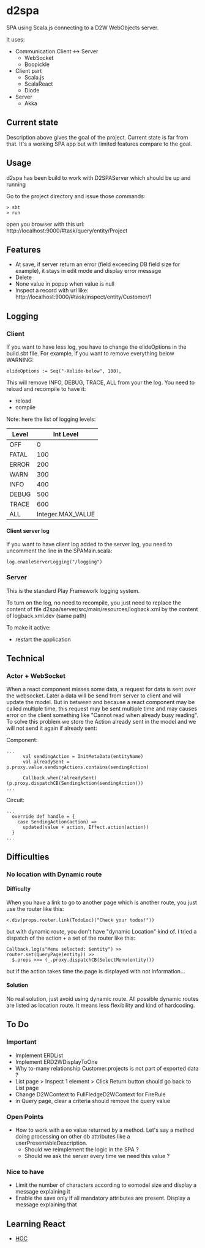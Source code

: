 # d2spa
SPA using Scala.js connecting to a D2W WebObjects server.

It uses:
  - Communication Client <-> Server
    - WebSocket
    - Boopickle
  - Client part
    - Scala.js
    - ScalaReact
    - Diode
  - Server
    - Akka

## Current state
Description above gives the goal of the project. Current state is far from that. It's a working SPA app but with limited features compare to the goal.

## Usage
d2spa has been build to work with D2SPAServer which should be up and running

Go to the project directory and issue those commands:
```
> sbt
> run
```

open you browser with this url: http://localhost:9000/#task/query/entity/Project

## Features
  - At save, if server return an error (field exceeding DB field size for example), it stays in edit mode and display error message
  - Delete
  - None value in popup when value is null
  - Inspect a record with url like: http://localhost:9000/#task/inspect/entity/Customer/1

## Logging

### Client
If you want to have less log, you have to change the elideOptions in the build.sbt file. For example, if you want to remove everything below WARNING:
```
elideOptions := Seq("-Xelide-below", 100),
```

This will remove INFO, DEBUG, TRACE, ALL from your the log. You need to reload and recompile to have it:
  - reload
  - compile

Note: here the list of logging levels:

Level        | Int Level
------------ | -------------
OFF          | 0 
FATAL        | 100 
ERROR        | 200
WARN         | 300
INFO         | 400
DEBUG        | 500
TRACE        | 600
ALL          | Integer.MAX_VALUE

#### Client server log

If you want to have client log added to the server log, you need to uncomment the line in the SPAMain.scala:
```
log.enableServerLogging("/logging")
```

### Server

This is the standard Play Framework logging system.

To turn on the log, no need to recompile, you just need to replace the content of file  d2spa/server/src/main/resources/logback.xml by the content of logback.xml.dev (same path)

To make it active:
  - restart the application


## Technical
### Actor + WebSocket
When a react component misses some data, a request for data is sent over the websocket. Later a data will be send from server to client and will update the model.
But in between and because a react component may be called multiple time, this request may be sent multiple time and may causes error on the client something like "Cannot read when already busy reading". To solve this problem we store the Action already sent in the model and we will not send it again if already sent:

Component:
```
...
      val sendingAction = InitMetaData(entityName)
      val alreadySent = p.proxy.value.sendingActions.contains(sendingAction)

      Callback.when(!alreadySent)(p.proxy.dispatchCB(SendingAction(sendingAction)))
...
```
Circuit:
```
...
  override def handle = {
    case SendingAction(action) =>
      updated(value + action, Effect.action(action))
  }
...
```

## Difficulties
### No location with Dynamic route
#### Difficulty
When you have a link to go to another page which is another route, you just use the router like this:
```
<.div(props.router.link(TodoLoc)("Check your todos!"))
```
but with dynamic route, you don't have "dynamic Location" kind of. I tried a dispatch of the action + a set of the router like this:
```
Callback.log(s"Menu selected: $entity") >> router.set(QueryPage(entity)) >>
  $.props >>= (_.proxy.dispatchCB(SelectMenu(entity)))
```
but if the action takes time the page is displayed with not information...
#### Solution
No real solution, just avoid using dynamic route. All possible dynamic routes are listed as location route. It means less flexibility and kind of hardcoding.

## To Do
### Important

  - Implement ERDList
  - Implement ERD2WDisplayToOne
  - Why to-many relationship Customer.projects is not part of exported data ?
  - List page > Inspect 1 element > Click Return button should go back to List page
  - Change D2WContext to FullFledgeD2WContext for FireRule
  - in Query page, clear a criteria should remove the query value
  
### Open Points
  - How to work with a eo value returned by a method. Let's say a method doing processing on other db attributes like a userPresentableDescription.
    - Should we reimplement the logic in the SPA ?
    - Should we ask the server every time we need this value ?

### Nice to have
  - Limit the number of characters according to eomodel size and display a message explaining it
  - Enable the save only if all mandatory attributes are present. Display a message explaining that

## Learning React
  - [HOC](https://reactjs.org/docs/higher-order-components.html)
